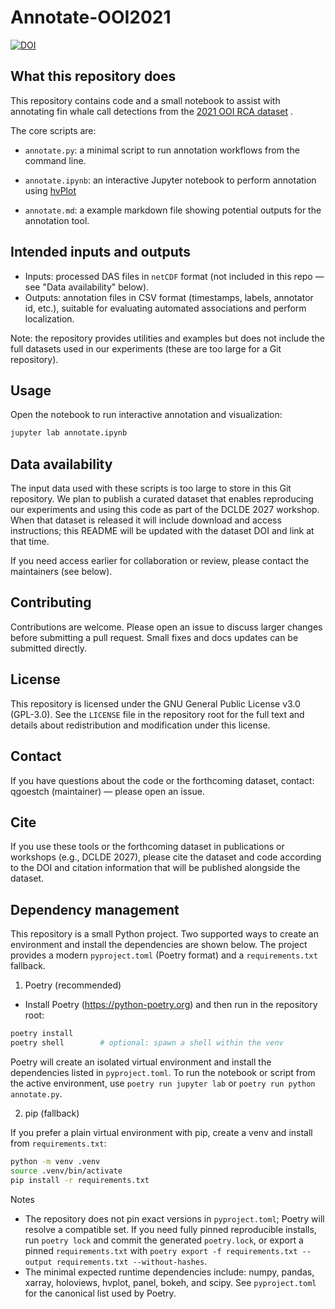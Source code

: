 # Annotate-OOI2021

[![DOI](https://zenodo.org/badge/1062015413.svg)](https://doi.org/10.5281/zenodo.17462951)

## What this repository does

This repository contains code and a small notebook to assist with annotating fin whale call detections from the  [2021 OOI RCA dataset](https://oceanobservatories.org/pi-instrument/rapid-a-community-test-of-distributed-acoustic-sensing-on-the-ocean-observatories-initiative-regional-cabled-array/) .

The core scripts are:

- `annotate.py`: a minimal script to run annotation workflows from the command line.
- `annotate.ipynb`: an interactive Jupyter notebook to  perform annotation using [hvPlot](https://hvplot.holoviz.org/en/docs/latest/index.html)

- `annotate.md`: a example markdown file showing potential outputs for the annotation tool.

## Intended inputs and outputs

- Inputs: processed DAS files in ``netCDF`` format (not included in this repo — see "Data availability" below).
- Outputs: annotation files in CSV format (timestamps, labels, annotator id, etc.), suitable for evaluating automated associations and perform localization.

Note: the repository provides utilities and examples but does not include the full datasets used in our experiments (these are too large for a Git repository).

## Usage

Open the notebook to run interactive annotation and visualization:

```bash
jupyter lab annotate.ipynb
```

## Data availability

The input data used with these scripts is too large to store in this Git repository. We plan to publish a curated dataset that enables reproducing our experiments and using this code as part of the DCLDE 2027 workshop. When that dataset is released it will include download and access instructions; this README will be updated with the dataset DOI and link at that time.

If you need access earlier for collaboration or review, please contact the maintainers (see below).

## Contributing

Contributions are welcome. Please open an issue to discuss larger changes before submitting a pull request. Small fixes and docs updates can be submitted directly.

## License

This repository is licensed under the GNU General Public License v3.0 (GPL-3.0). See the `LICENSE` file in the repository root for the full text and details about redistribution and modification under this license.

## Contact

If you have questions about the code or the forthcoming dataset, contact: qgoestch (maintainer) — please open an issue.

## Cite

If you use these tools or the forthcoming dataset in publications or workshops (e.g., DCLDE 2027), please cite the dataset and code according to the DOI and citation information that will be published alongside the dataset.


## Dependency management

This repository is a small Python project. Two supported ways to create an environment and install the dependencies are shown below. The project provides a modern `pyproject.toml` (Poetry format) and a `requirements.txt` fallback.

1) Poetry (recommended)

 - Install Poetry (https://python-poetry.org) and then run in the repository root:

```bash
poetry install
poetry shell        # optional: spawn a shell within the venv
```

Poetry will create an isolated virtual environment and install the dependencies listed in `pyproject.toml`. To run the notebook or script from the active environment, use `poetry run jupyter lab` or `poetry run python annotate.py`.

2) pip (fallback)

If you prefer a plain virtual environment with pip, create a venv and install from `requirements.txt`:

```bash
python -m venv .venv
source .venv/bin/activate
pip install -r requirements.txt
```

Notes
- The repository does not pin exact versions in `pyproject.toml`; Poetry will resolve a compatible set. If you need fully pinned reproducible installs, run `poetry lock` and commit the generated `poetry.lock`, or export a pinned `requirements.txt` with `poetry export -f requirements.txt --output requirements.txt --without-hashes`.
- The minimal expected runtime dependencies include: numpy, pandas, xarray, holoviews, hvplot, panel, bokeh, and scipy. See `pyproject.toml` for the canonical list used by Poetry.

